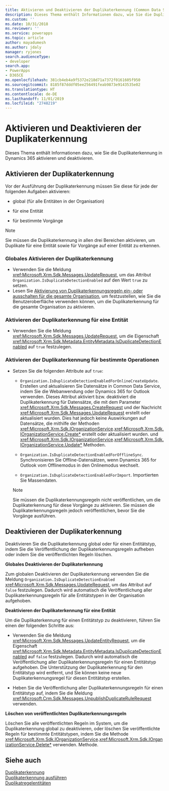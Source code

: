 ```yaml
---
title: Aktivieren und Deaktivieren der Duplikaterkennung (Common Data Service) | Microsoft-Dokumentation
description: Dieses Thema enthält Informationen dazu, wie Sie die Duplikaterkennung für alle Entitäten in einer Organisation, für eine bestimmte Entität oder für Einzelgeschäfte aktivieren und wie Sie diese global oder für einen Entitätstyp deaktivieren, indem die Veröffentlichung der Duplikaterkennungsregeln rückgängig gemacht wird oder indem die veröffentlichten Regeln gelöscht werden.
ms.custom: ''
ms.date: 10/31/2018
ms.reviewer: ''
ms.service: powerapps
ms.topic: article
author: mayadumesh
ms.author: jdaly
manager: ryjones
search.audienceType:
- developer
search.app:
- PowerApps
- D365CE
ms.openlocfilehash: 381cb4eb4a9f5372e218d71a7372f0161605f950
ms.sourcegitcommit: 8185f87dddf05ee256491feab9873e9143535e02
ms.translationtype: HT
ms.contentlocale: de-DE
ms.lasthandoff: 11/01/2019
ms.locfileid: "2748219"
---
```

# <a name="enable-and-disable-duplicate-detection"></a>Aktivieren und Deaktivieren der Duplikaterkennung

Dieses Thema enthält Informationen dazu, wie Sie die Duplikaterkennung in Dynamics 365 aktivieren und deaktivieren.

<a name="bkmk_enable"></a>

## <a name="enable-duplicate-detection"></a>Aktivieren der Duplikaterkennung

Vor der Ausführung der Duplikaterkennung müssen Sie diese für jede der folgenden Aufgaben aktivieren:  
  
-   global (für alle Entitäten in der Organisation)  
  
-   für eine Entität  
  
-   für bestimmte Vorgänge  
  
> [!NOTE]
>  Sie müssen die Duplikaterkennung in allen drei Bereichen aktivieren, um Duplikate für eine Entität sowie für Vorgänge auf einer Entität zu erkennen.  
  
### <a name="enable-duplicate-detection-globally"></a>Globales Aktivieren der Duplikaterkennung  
  
-   Verwenden Sie die Meldung <xref:Microsoft.Xrm.Sdk.Messages.UpdateRequest>, um das Attribut `Organization.IsDuplicateDetectionEnabled` auf den Wert `true` zu setzen.
-   Lesen Sie [Aktivierung von Duplikaterkennungsregeln ein- oder ausschalten für die gesamte Organisation](/dynamics365/customer-engagement/admin/turn-duplicate-detection-rules-off-whole-organization), um festzustellen, wie Sie die Benutzeroberfläche verwenden können, um die Duplikaterkennung für die gesamte Organisation zu aktivieren.
  
### <a name="enable-duplicate-detection-for-an-entity"></a>Aktivieren der Duplikaterkennung für eine Entität  
  
-   Verwenden Sie die Meldung <xref:Microsoft.Xrm.Sdk.Messages.UpdateRequest>, um die Eigenschaft <xref:Microsoft.Xrm.Sdk.Metadata.EntityMetadata.IsDuplicateDetectionEnabled> auf `true` festzulegen.  
  
### <a name="enable-duplicate-detection-for-specific-operations"></a>Aktivieren der Duplikaterkennung für bestimmte Operationen  
  
- Setzen Sie die folgenden Attribute auf `true`:  
  
  - `Organization.IsDuplicateDetectionEnabledForOnlineCreateUpdate`. Erstellen und aktualisieren Sie Datensätze in Common Data Service, indem Sie die Webanwendung oder Dynamics 365 for Outlook verwenden. Dieses Attribut aktiviert bzw. deaktiviert die Duplikaterkennung für Datensätze, die mit dem Parameter <xref:Microsoft.Xrm.Sdk.Messages.CreateRequest> und der Nachricht <xref:Microsoft.Xrm.Sdk.Messages.UpdateRequest> erstellt oder aktualisiert wurden. Dies hat jedoch keine Auswirkungen auf Datensätze, die mithilfe der Methoden <xref:Microsoft.Xrm.Sdk.IOrganizationService>.<xref:Microsoft.Xrm.Sdk.IOrganizationService.Create*> erstellt oder aktualisiert wurden. und <xref:Microsoft.Xrm.Sdk.IOrganizationService>.<xref:Microsoft.Xrm.Sdk.IOrganizationService.Update*> Methoden.  
  
  - `Organization.IsDuplicateDetectionEnabledForOfflineSync`. Synchronisieren Sie Offline-Datensätzen, wenn Dynamics 365 for Outlook vom Offlinemodus in den Onlinemodus wechselt.  
  
  - `Organization.IsDuplicateDetectionEnabledForImport`. Importierten Sie Massendaten.  
  
  > [!NOTE]
  >  Sie müssen die Duplikaterkennungsregeln nicht veröffentlichen, um die Duplikaterkennung für diese Vorgänge zu aktivieren. Sie müssen die Duplikaterkennungsregeln jedoch veröffentlichen, bevor Sie die Vorgänge ausführen.  

<a name="bkmk_disable"></a>

## <a name="disable-duplicate-detection"></a>Deaktivieren der Duplikaterkennung

Deaktivieren Sie die Duplikaterkennung global oder für einen Entitätstyp, indem Sie die Veröffentlichung der Duplikaterkennungsregeln aufheben oder indem Sie die veröffentlichten Regeln löschen.  
  
 **Globales Deaktivieren der Duplikaterkennung**  
  
 Zum globalen Deaktivieren der Duplikaterkennung verwenden Sie die Meldung `Organization.IsDuplicateDetectionEnabled` <xref:Microsoft.Xrm.Sdk.Messages.UpdateRequest>, um das Attribut auf `false` festzulegen. Dadurch wird automatisch die Veröffentlichung aller Duplikaterkennungsregeln für alle Entitätstypen in der Organisation aufgehoben.  
  
 **Deaktivieren der Duplikaterkennung für eine Entität**  
  
 Um die Duplikaterkennung für einen Entitätstyp zu deaktivieren, führen Sie einen der folgenden Schritte aus:  
  
-   Verwenden Sie die Meldung <xref:Microsoft.Xrm.Sdk.Messages.UpdateEntityRequest>, um die Eigenschaft <xref:Microsoft.Xrm.Sdk.Metadata.EntityMetadata.IsDuplicateDetectionEnabled> auf `false` festzulegen. Dadurch wird automatisch die Veröffentlichung aller Duplikaterkennungsregeln für einen Entitätstyp aufgehoben. Die Unterstützung der Duplikaterkennung für den Entitätstyp wird entfernt, und Sie können keine neue Duplikaterkennungsregel für diesen Entitätstyp erstellen.  
  
-   Heben Sie die Veröffentlichung aller Duplikaterkennungsregeln für einen Entitätstyp auf, indem Sie die Meldung <xref:Microsoft.Crm.Sdk.Messages.UnpublishDuplicateRuleRequest> verwenden.  
  
**Löschen von veröffentlichten Duplikaterkennungsregeln**  
  
Löschen Sie alle veröffentlichten Regeln im System, um die Duplikaterkennung global zu deaktivieren, oder löschen Sie veröffentlichte Regeln für bestimmte Entitätstypen, indem Sie die Methode <xref:Microsoft.Xrm.Sdk.IOrganizationService>.<xref:Microsoft.Xrm.Sdk.IOrganizationService.Delete*> verwenden. Methode.  

## <a name="see-also"></a>Siehe auch

[Duplikaterkennung](detect-duplicate-data-with-code.md)  
[Duplikaterkennung ausführen](run-duplicate-detection.md)   
[Duplikatregelentitäten](duplicaterule-entities.md) 